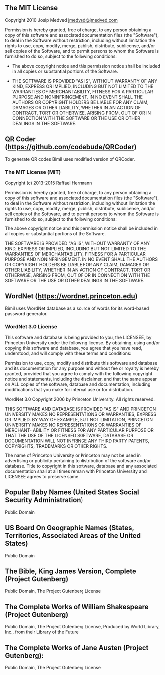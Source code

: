 ## The MIT License

Copyright 2010 Josip Medved <jmedved@jmedved.com>

Permission is hereby granted, free of charge, to any person obtaining a copy of
this software and associated documentation files (the "Software"), to deal in
the Software without restriction, including without limitation the rights to
use, copy, modify, merge, publish, distribute, sublicense, and/or sell copies
of the Software, and to permit persons to whom the Software is furnished to do
so, subject to the following conditions:

  * The above copyright notice and this permission notice shall be included in
    all copies or substantial portions of the Software.

  * THE SOFTWARE IS PROVIDED "AS IS", WITHOUT WARRANTY OF ANY KIND, EXPRESS OR
    IMPLIED, INCLUDING BUT NOT LIMITED TO THE WARRANTIES OF MERCHANTABILITY,
    FITNESS FOR A PARTICULAR PURPOSE AND NONINFRINGEMENT. IN NO EVENT SHALL THE
    AUTHORS OR COPYRIGHT HOLDERS BE LIABLE FOR ANY CLAIM, DAMAGES OR OTHER
    LIABILITY, WHETHER IN AN ACTION OF CONTRACT, TORT OR OTHERWISE, ARISING
    FROM, OUT OF OR IN CONNECTION WITH THE SOFTWARE OR THE USE OR OTHER
    DEALINGS IN THE SOFTWARE.



## QR Coder (https://github.com/codebude/QRCoder)

To generate QR codes Bimil uses modified  version of QRCoder.


### The MIT License (MIT)

Copyright (c) 2013-2015 Raffael Herrmann

Permission is hereby granted, free of charge, to any person obtaining a copy of
this software and associated documentation files (the "Software"), to deal in
the Software without restriction, including without limitation the rights to
use, copy, modify, merge, publish, distribute, sublicense, and/or sell copies of
the Software, and to permit persons to whom the Software is furnished to do so,
subject to the following conditions:

The above copyright notice and this permission notice shall be included in all
copies or substantial portions of the Software.

THE SOFTWARE IS PROVIDED "AS IS", WITHOUT WARRANTY OF ANY KIND, EXPRESS OR
IMPLIED, INCLUDING BUT NOT LIMITED TO THE WARRANTIES OF MERCHANTABILITY, FITNESS
FOR A PARTICULAR PURPOSE AND NONINFRINGEMENT. IN NO EVENT SHALL THE AUTHORS OR
COPYRIGHT HOLDERS BE LIABLE FOR ANY CLAIM, DAMAGES OR OTHER LIABILITY, WHETHER
IN AN ACTION OF CONTRACT, TORT OR OTHERWISE, ARISING FROM, OUT OF OR IN
CONNECTION WITH THE SOFTWARE OR THE USE OR OTHER DEALINGS IN THE SOFTWARE.



## WordNet (https://wordnet.princeton.edu)

Bimil uses WordNet database as a source of words for its word-based password
generator.


### WordNet 3.0 License

This software and database is being provided to you, the LICENSEE, by Princeton
University under the following license. By obtaining, using and/or copying this
software and database, you agree that you have read, understood, and will comply
with these terms and conditions:

Permission to use, copy, modify and distribute this software and database and
its documentation for any purpose and without fee or royalty is hereby granted,
provided that you agree to comply with the following copyright notice and
statements, including the disclaimer, and that the same appear on ALL copies of
the software, database and documentation, including modifications that you make
for internal use or for distribution.

WordNet 3.0 Copyright 2006 by Princeton University. All rights reserved.

THIS SOFTWARE AND DATABASE IS PROVIDED "AS IS" AND PRINCETON UNIVERSITY MAKES NO
REPRESENTATIONS OR WARRANTIES, EXPRESS OR IMPLIED. BY WAY OF EXAMPLE, BUT NOT
LIMITATION, PRINCETON UNIVERSITY MAKES NO REPRESENTATIONS OR WARRANTIES OF
MERCHANT- ABILITY OR FITNESS FOR ANY PARTICULAR PURPOSE OR THAT THE USE OF THE
LICENSED SOFTWARE, DATABASE OR DOCUMENTATION WILL NOT INFRINGE ANY THIRD PARTY
PATENTS, COPYRIGHTS, TRADEMARKS OR OTHER RIGHTS.

The name of Princeton University or Princeton may not be used in advertising or
publicity pertaining to distribution of the software and/or database. Title to
copyright in this software, database and any associated documentation shall at
all times remain with Princeton University and LICENSEE agrees to preserve same.



## Popular Baby Names (United States Social Security Administration)

Public Domain



## US Board On Geographic Names (States, Territories, Associated Areas of the United States)

Public Domain



## The Bible, King James Version, Complete (Project Gutenberg)

Public Domain, The Project Gutenberg License



## The Complete Works of William Shakespeare (Project Gutenberg)

Public Domain, The Project Gutenberg License, Produced by World Library, Inc., from their Library of the Future



## The Complete Works of Jane Austen (Project Gutenberg):

Public Domain, The Project Gutenberg License
